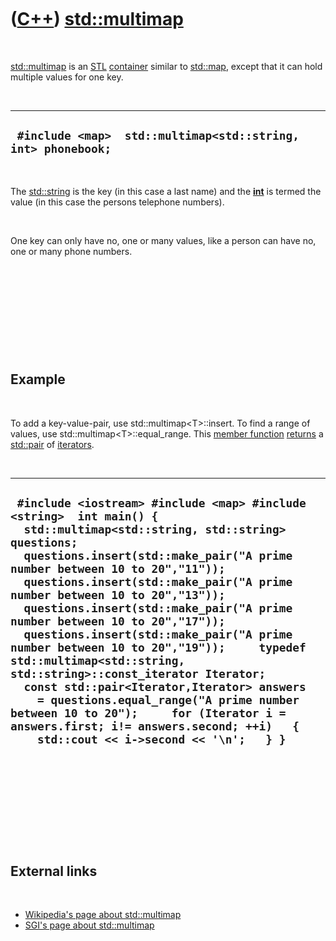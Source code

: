 
 

 

 

 

 

([C++](Cpp.md)) [std::multimap](CppMultimap.md)
=================================================

 

[std::multimap](CppMultimap.md) is an [STL](CppStl.md)
[container](CppContainer.md) similar to [std::map](CppMap.md), except
that it can hold multiple values for one key.

 

  ---------------------------------------------------------------
  ` #include <map>  std::multimap<std::string, int> phonebook;`
  ---------------------------------------------------------------

 

The [std::string](CppStdString.md) is the key (in this case a last name)
and the **[int](CppInt.md)** is termed the value (in this case the
persons telephone numbers).

 

One key can only have no, one or many values, like a person can have no,
one or many phone numbers.

 

 

 

 

 

Example
-------

 

To add a key-value-pair, use std::multimap&lt;T&gt;::insert. To find a
range of values, use std::multimap&lt;T&gt;::equal\_range. This [member
function](CppMemberFunction.md) [returns](CppReturn.md) a
[std::pair](CppPair.md) of [iterators](CppIterator.md).

 

  -------------------------------------------------------------------------------------------------------------------------------------------------------------------------------------------------------------------------------------------------------------------------------------------------------------------------------------------------------------------------------------------------------------------------------------------------------------------------------------------------------------------------------------------------------------------------------------------------------------------------------------------------------------------------------------------------------------------------------------------------------
  ` #include <iostream> #include <map> #include <string>  int main() {   std::multimap<std::string, std::string> questions;     questions.insert(std::make_pair("A prime number between 10 to 20","11"));   questions.insert(std::make_pair("A prime number between 10 to 20","13"));   questions.insert(std::make_pair("A prime number between 10 to 20","17"));   questions.insert(std::make_pair("A prime number between 10 to 20","19"));     typedef std::multimap<std::string, std::string>::const_iterator Iterator;     const std::pair<Iterator,Iterator> answers     = questions.equal_range("A prime number between 10 to 20");     for (Iterator i = answers.first; i!= answers.second; ++i)   {     std::cout << i->second << '\n';   } }`
  -------------------------------------------------------------------------------------------------------------------------------------------------------------------------------------------------------------------------------------------------------------------------------------------------------------------------------------------------------------------------------------------------------------------------------------------------------------------------------------------------------------------------------------------------------------------------------------------------------------------------------------------------------------------------------------------------------------------------------------------------------

 

 

 

 

 

External links
--------------

 

-   [Wikipedia's page about
    std::multimap](http://en.wikipedia.org/wiki/Multimap_(data_structure))
-   [SGI's page about
    std::multimap](http://www.sgi.com/tech/stl/Multimap.html)

 

 

 

 

 

 

